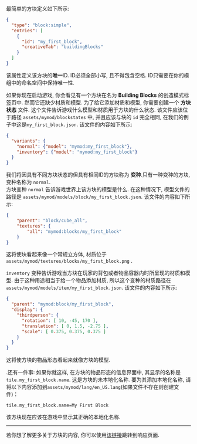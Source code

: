 最简单的方块定义如下所示:
```json
{
  "type": "block:simple",
  "entries": [
    {
      "id": "my_first_block",
	  "creativeTab": "buildingBlocks"
    }
  ]
}
```

该属性定义该方块的**唯一**ID. ID必须全部小写, 且不得包含空格. ID只需要在你的模组中的命名空间中保持唯一性.

如果你现在启动游戏, 你会看见有一个方块在名为 **Building Blocks** 的创造模式标签页中.
然而它还缺少材质和模型. 为了给它添加材质和模型, 你需要创建一个 **方块状态** 文件. 这个文件告诉游戏什么模型和材质用于方块的什么状态. 该文件应该位于路径 `assets/mymod/blockstates` 中, 并且应该与块的 `id` 完全相同, 在我们的例子中这是`my_first_block.json`. 该文件的内容如下所示:

```json
{
  "variants": {
	"normal": {"model": "mymod:my_first_block"},
	"inventory": {"model": "mymod:my_first_block"}
  }
}
```

我们将因具有不同方块状态的但具有相同ID的方块称为 **变种**.只有一种变种的方块, 变种名称为 `normal`.  
方块变种 `normal` 告诉游戏世界上该方块的模型是什么. 在这种情况下, 模型文件的路径是 `assets/mymod/models/block/my_first_block.json`. 该文件的内容如下所示:
```json
{
    "parent": "block/cube_all",
    "textures": {
        "all": "mymod:blocks/my_first_block"
    }
}
```
这将使块看起来像一个常规立方体, 材质位于 `assets/mymod/textures/blocks/my_first_block.png` .

`inventory` 变种告诉游戏当方块在玩家的背包或者物品容器内时所呈现的材质和模型. 由于这种用途相当于给一个物品添加材质, 所以这个变种的材质路径在 `assets/mymod/models/item/my_first_block.json`. 该文件的内容如下所示:
```json
{
  "parent": "mymod:block/my_first_block",
  "display": {
    "thirdperson": {
      "rotation": [ 10, -45, 170 ],
      "translation": [ 0, 1.5, -2.75 ],
      "scale": [ 0.375, 0.375, 0.375 ]
    }
  }
}
```
这将使方块的物品形态看起来就像方块的模型.

.还有一件事: 如果你就这样, 在方块的物品形态的信息界面中, 其显示的名称是 `tile.my_first_block.name`. 这是方块的未本地化名称. 要为其添加本地化名称, 请将以下内容添加到`assets/mymod/lang/en_US.lang`(如果文件不存在则创建文件)：

```
tile.my_first_block.name=My First Block
```

该方块现在应该在游戏中显示其正确的本地化名称.
***
若你想了解更多关于方块的内容, 你可以使用[该链接](Blocks)跳转到响应页面.